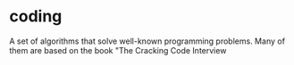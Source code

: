 # coding
A set of algorithms that solve well-known programming problems. Many of them are based on the book "The Cracking Code Interview
